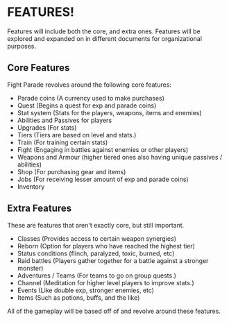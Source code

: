 # FEATURES!

Features will include both the core, and extra ones.
Features will be explored and expanded on in different documents for organizational purposes.

## Core Features

Fight Parade revolves around the following core features:

- Parade coins (A currency used to make purchases)
- Quest (Begins a quest for exp and parade coins)
- Stat system (Stats for the players, weapons, items and enemies)
- Abilities and Passives for players
- Upgrades (For stats)
- Tiers (Tiers are based on level and stats.)
- Train (For training certain stats)
- Fight (Engaging in battles against enemies or other players)
- Weapons and Armour (higher tiered ones also having unique passives / abilities)
- Shop (For purchasing gear and items)
- Jobs (For receiving lesser amount of exp and parade coins)
- Inventory

## Extra Features

These are features that aren't exactly core, but still important.

- Classes (Provides access to certain weapon synergies)
- Reborn (Option for players who have reached the highest tier)
- Status conditions (flinch, paralyzed, toxic, burned, etc)
- Raid battles (Players gather together for a battle against a stronger monster)
- Adventures / Teams (For teams to go on group quests.)
- Channel (Meditation for higher level players to improve stats.)
- Events (Like double exp, stronger enemies, etc)
- Items (Such as potions, buffs, and the like)

All of the gameplay will be based off of and revolve around these features.
